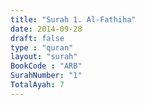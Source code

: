 ```yaml
---
title: "Surah 1. Al-Fathiha"
date: 2014-09-28
draft: false
type : "quran"
layout: "surah"
BookCode : "ARB"
SurahNumber: "1"
TotalAyah: 7
---
```


